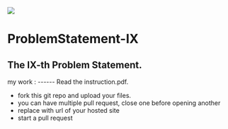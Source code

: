 <span><img src="https://s3.ap-south-1.amazonaws.com/venuefy.images/venuefy-logo.png"></span>

# ProblemStatement-IX

The IX-th Problem Statement.
------
<!-- edit this line below--!>

my work : <your working link>
	
<!--edit the line above--!>
------
Read the instruction.pdf.
<ul>
<li>fork this git repo and upload your files.</li>
<li>you can have multiple pull request, close one before opening another</li>
<li>replace <your working link> with url of your hosted site</li>
<li>start a pull request</li>
</ul>

